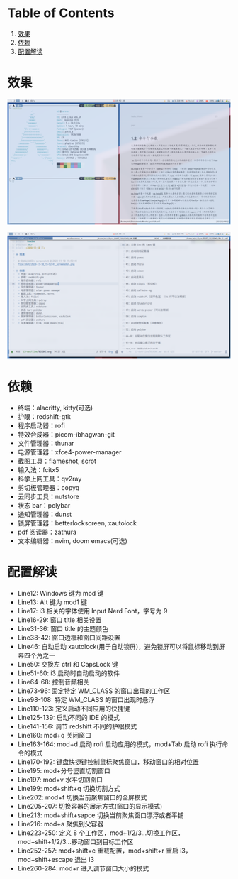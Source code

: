 
# Table of Contents

1.  [效果](#org4f2d749)
2.  [依赖](#orgc07a8ab)
3.  [配置解读](#orgd0380ef)



<a id="org4f2d749"></a>

# 效果

![img](Shot/2020-11-10_15-52-41_screenshot.png)

![img](Shot/2020-11-10_16-00-15_screenshot.png)


<a id="orgc07a8ab"></a>

# 依赖

-   终端：alacritty, kitty(可选)
-   护眼：redshift-gtk
-   程序启动器：rofi
-   特效合成器：picom-ibhagwan-git
-   文件管理器：thunar
-   电源管理器：xfce4-power-manager
-   截图工具：flameshot, scrot
-   输入法：fcitx5
-   科学上网工具：qv2ray
-   剪切板管理器：copyq
-   云同步工具：nutstore
-   状态 bar：polybar
-   通知管理器：dunst
-   锁屏管理器：betterlockscreen, xautolock
-   pdf 阅读器：zathura
-   文本编辑器：nvim, doom emacs(可选)


<a id="orgd0380ef"></a>

# 配置解读

-   Line12: 
    Windows 键为 mod 键
-   Line13: 
    Alt 键为 mod1 键
-   Line17: 
    i3 相关的字体使用 Input Nerd Font，字号为 9
-   Line16-29: 
    窗口 title 相关设置
-   Line31-36: 
    窗口 title 的主题颜色
-   Line38-42: 
    窗口边框和窗口间距设置
-   Line46: 
    自动启动 xautolock(用于自动锁屏)，避免锁屏可以将鼠标移动到屏幕四个角之一
-   Line50: 
    交换左 ctrl 和 CapsLock 键
-   Line51-60: 
    i3 启动时自动启动的软件
-   Line64-68: 
    控制音频相关
-   Line73-96: 
    固定特定 WM_CLASS 的窗口出现的工作区
-   Line98-108: 
    特定 WM_CLASS 的窗口出现时悬浮
-   Line110-123: 
    定义启动不同应用的快捷键
-   Line125-139: 
    启动不同的 IDE 的模式
-   Line141-156: 
    调节 redshift 不同的护眼模式
-   Line160: 
    mod+q 关闭窗口
-   Line163-164: 
    mod+d 启动 rofi 启动应用的模式，mod+Tab 启动 rofi 执行命令的模式
-   Line170-192: 
    键盘快捷键控制鼠标聚焦窗口，移动窗口的相对位置
-   Line195: 
    mod+分号竖直切割窗口
-   Line197: 
    mod+v 水平切割窗口
-   Line199: 
    mod+shift+q 切换切割方式
-   Line202: 
    mod+f 切换当前聚焦窗口的全屏模式
-   Line205-207: 
    切换容器的展示方式(窗口的显示模式)
-   Line213: 
    mod+shift+sapce 切换当前聚焦窗口漂浮或者平铺
-   Line216: 
    mod+a 聚焦到父容器
-   Line223-250: 
    定义 8 个工作区，mod+1/2/3&#x2026;切换工作区，mod+shift+1/2/3&#x2026;移动窗口到目标工作区
-   Line252-257: 
    mod+shift+c 重载配置，mod+shift+r 重启 i3，mod+shift+escape 退出 i3
-   Line260-284: 
    mod+r 进入调节窗口大小的模式

